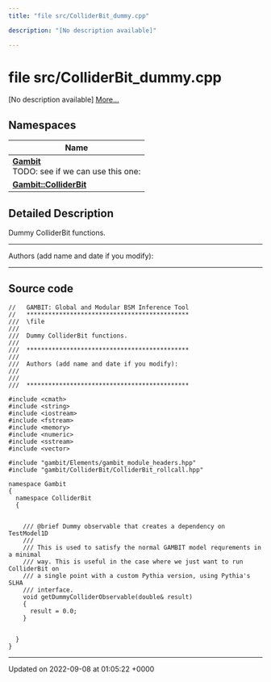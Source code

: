 ```yaml
---
title: "file src/ColliderBit_dummy.cpp"

description: "[No description available]"

---
```


# file src/ColliderBit_dummy.cpp

[No description available] [More...](#detailed-description)

## Namespaces

| Name           |
| -------------- |
| **[Gambit](/documentation/code/namespaces/namespacegambit/)** <br>TODO: see if we can use this one:  |
| **[Gambit::ColliderBit](/documentation/code/namespaces/namespacegambit_1_1colliderbit/)**  |

## Detailed Description


Dummy ColliderBit functions.



------------------

Authors (add name and date if you modify):



------------------




## Source code

```
//   GAMBIT: Global and Modular BSM Inference Tool
//   *********************************************
///  \file
///
///  Dummy ColliderBit functions.
///
///  *********************************************
///
///  Authors (add name and date if you modify):
///
///
///  *********************************************

#include <cmath>
#include <string>
#include <iostream>
#include <fstream>
#include <memory>
#include <numeric>
#include <sstream>
#include <vector>

#include "gambit/Elements/gambit_module_headers.hpp"
#include "gambit/ColliderBit/ColliderBit_rollcall.hpp"

namespace Gambit
{
  namespace ColliderBit
  {


    /// @brief Dummy observable that creates a dependency on TestModel1D
    ///
    /// This is used to satisfy the normal GAMBIT model requrements in a minimal
    /// way. This is useful in the case where we just want to run ColliderBit on
    /// a single point with a custom Pythia version, using Pythia's SLHA
    /// interface.
    void getDummyColliderObservable(double& result)
    {
      result = 0.0;
    }


  }
}
```


-------------------------------

Updated on 2022-09-08 at 01:05:22 +0000
